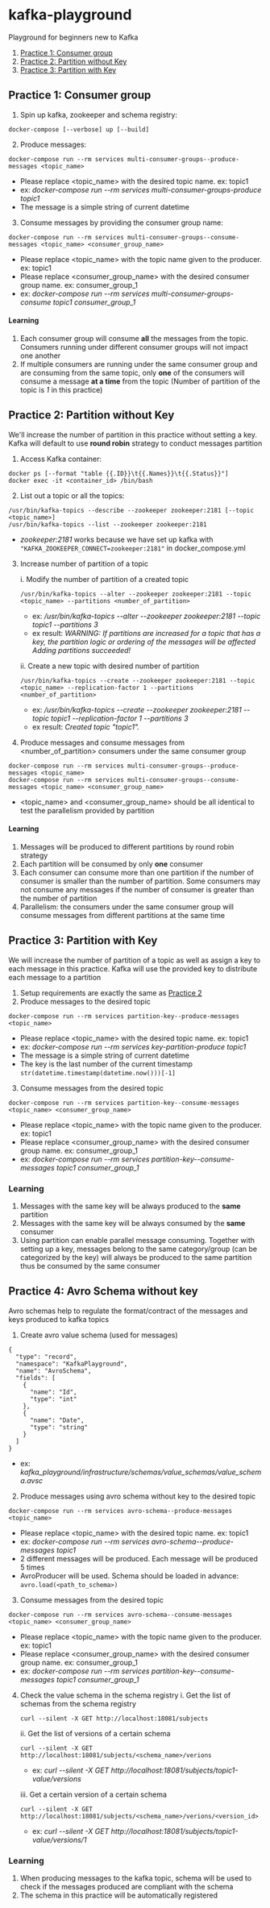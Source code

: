 # kafka-playground
Playground for beginners new to Kafka

1. [Practice 1: Consumer group](https://github.com/Ariel-Yu/kafka-palyground#practice-1-consumer-group)
1. [Practice 2: Partition without Key](https://github.com/Ariel-Yu/kafka-palyground#practice-2-partition-without-key)
1. [Practice 3: Partition with Key](https://github.com/Ariel-Yu/kafka-palyground#practice-3-partition-with-key)

## Practice 1: Consumer group

1. Spin up kafka, zookeeper and schema registry:
```
docker-compose [--verbose] up [--build]
```

2. Produce messages: 
```
docker-compose run --rm services multi-consumer-groups--produce-messages <topic_name>
```
- Please replace <topic_name> with the desired topic name. ex: topic1
- ex: _docker-compose run --rm services multi-consumer-groups-produce topic1_ 
- The message is a simple string of current datetime

3. Consume messages by providing the consumer group name: 
```
docker-compose run --rm services multi-consumer-groups--consume-messages <topic_name> <consumer_group_name>
```
- Please replace <topic_name> with the topic name given to the producer. ex: topic1
- Please replace <consumer_group_name> with the desired consumer group name. ex: consumer_group_1
- ex: _docker-compose run --rm services multi-consumer-groups-consume topic1 consumer_group_1_

#### Learning
1. Each consumer group will consume **all** the messages from the topic. Consumers running under different consumer groups will not impact one another
1. If multiple consumers are running under the same consumer group and are consuming from the same topic, only **one** of the consumers will consume a message **at a time** from the topic
(Number of partition of the topic is _1_ in this practice)

## Practice 2: Partition without Key
We'll increase the number of partition in this practice without setting a key. Kafka will default to use **round robin** strategy to conduct messages partition

1. Access Kafka container:
```
docker ps [--format "table {{.ID}}\t{{.Names}}\t{{.Status}}"]
docker exec -it <container_id> /bin/bash
```

2. List out a topic or all the topics:
```
/usr/bin/kafka-topics --describe --zookeeper zookeeper:2181 [--topic <topic_name>]
/usr/bin/kafka-topics --list --zookeeper zookeeper:2181
```
- _zookeeper:2181_ works because we have set up kafka with `"KAFKA_ZOOKEEPER_CONNECT=zookeeper:2181"` in docker_compose.yml

3. Increase number of partition of a topic
 
    i. Modify the number of partition of a created topic
    ```
    /usr/bin/kafka-topics --alter --zookeeper zookeeper:2181 --topic <topic_name> --partitions <number_of_partition>
    ```
    - ex: _/usr/bin/kafka-topics --alter --zookeeper zookeeper:2181 --topic topic1 --partitions 3_
    - ex result: _WARNING: If partitions are increased for a topic that has a key, the partition logic or ordering of the messages will be affected
    Adding partitions succeeded!_

    ii. Create a new topic with desired number of partition
    ```
    /usr/bin/kafka-topics --create --zookeeper zookeeper:2181 --topic <topic_name> --replication-factor 1 --partitions <number_of_partition>
    ```
    - ex: _/usr/bin/kafka-topics --create --zookeeper zookeeper:2181 --topic topic1 --replication-factor 1 --partitions 3_
    - ex result: _Created topic "topic1"._

4. Produce messages and consume messages from <number_of_partition> consumers under the same consumer group
```
docker-compose run --rm services multi-consumer-groups--produce-messages <topic_name>
docker-compose run --rm services multi-consumer-groups--consume-messages <topic_name> <consumer_group_name>
```
- <topic_name> and <consumer_group_name> should be all identical to test the parallelism provided by partition

#### Learning
1. Messages will be produced to different partitions by round robin strategy
1. Each partition will be consumed by only **one** consumer
1. Each consumer can consume more than one partition if the number of consumer is smaller than the number of partition. Some consumers may not consume any messages if the number of consumer is greater than the number of partition
1. Parallelism: the consumers under the same consumer group will consume messages from different partitions at the same time

## Practice 3: Partition with Key
We will increase the number of partition of a topic as well as assign a key to each message in this practice. Kafka will use the provided key to distribute each message to a partition 

1. Setup requirements are exactly the same as [Practice 2](https://github.com/Ariel-Yu/kafka-palyground#practice-2-partition-without-key)
2. Produce messages to the desired topic
```
docker-compose run --rm services partition-key--produce-messages <topic_name>
```
- Please replace <topic_name> with the desired topic name. ex: topic1
- ex: _docker-compose run --rm services key-partition-produce topic1_ 
- The message is a simple string of current datetime
- The key is the last number of the current timestamp `str(datetime.timestamp(datetime.now()))[-1]`

3. Consume messages from the desired topic
```
docker-compose run --rm services partition-key--consume-messages <topic_name> <consumer_group_name>
```
- Please replace <topic_name> with the topic name given to the producer. ex: topic1
- Please replace <consumer_group_name> with the desired consumer group name. ex: consumer_group_1
- ex: _docker-compose run --rm services partition-key--consume-messages topic1 consumer_group_1_

### Learning
1. Messages with the same key will be always produced to the **same** partition
1. Messages with the same key will be always consumed by the **same** consumer
1. Using partition can enable parallel message consuming. Together with setting up a key, messages belong to the same category/group (can be categorized by the key) will always be produced to the same partition thus be consumed by the same consumer

## Practice 4: Avro Schema without key
Avro schemas help to regulate the format/contract of the messages and keys produced to kafka topics

1. Create avro value schema (used for messages)
```
{
  "type": "record",
  "namespace": "KafkaPlayground",
  "name": "AvroSchema",
  "fields": [
    {
      "name": "Id",
      "type": "int"
    },
    {
      "name": "Date",
      "type": "string"
    }
  ]
}
```
- ex: _kafka_playground/infrastructure/schemas/value_schemas/value_schema.avsc_

2. Produce messages using avro schema without key to the desired topic
```
docker-compose run --rm services avro-schema--produce-messages <topic_name>
```
- Please replace <topic_name> with the desired topic name. ex: topic1
- ex: _docker-compose run --rm services avro-schema--produce-messages topic1_
- 2 different messages will be produced. Each message will be produced 5 times
- AvroProducer will be used. Schema should be loaded in advance: `avro.load(<path_to_schema>)`

3. Consume messages from the desired topic
```
docker-compose run --rm services avro-schema--consume-messages <topic_name> <consumer_group_name>
```
- Please replace <topic_name> with the topic name given to the producer. ex: topic1
- Please replace <consumer_group_name> with the desired consumer group name. ex: consumer_group_1
- ex: _docker-compose run --rm services partition-key--consume-messages topic1 consumer_group_1_

4. Check the value schema in the schema registry
    i. Get the list of schemas from the schema registry
    ```
    curl --silent -X GET http://localhost:18081/subjects
    ```
    
    ii. Get the list of versions of a certain schema
    ```
    curl --silent -X GET http://localhost:18081/subjects/<schema_name>/verions
    ```
    - ex: _curl --silent -X GET http://localhost:18081/subjects/topic1-value/versions_
    
    iii. Get a certain version of a certain schema
    ```
    curl --silent -X GET http://localhost:18081/subjects/<schema_name>/verions/<version_id>
    ```
    - ex: _curl --silent -X GET http://localhost:18081/subjects/topic1-value/versions/1_

### Learning
1. When producing messages to the kafka topic, schema will be used to check if the messages produced are compliant with the schema
1. The schema in this practice will be automatically registered
